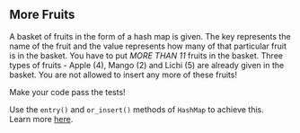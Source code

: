 ## More Fruits

A basket of fruits in the form of a hash map is given. The key
represents the name of the fruit and the value represents how many
of that particular fruit is in the basket. You have to put *MORE
THAN 11* fruits in the basket. Three types of fruits - Apple (4),
Mango (2) and Lichi (5) are already given in the basket. You are
not allowed to insert any more of these fruits!

Make your code pass the tests!

<div class="hint"> Use the <code>entry()</code> and  <code>or_insert()</code> methods of <code>HashMap</code> to achieve this.</div>

<div class="hint">Learn more <a href="https://doc.rust-lang.org/stable/book/ch08-03-hash-maps.html#only-inserting-a-value-if-the-key-has-no-value">here</a>.</div>
